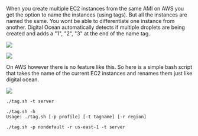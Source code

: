 When you create multiple EC2 instances from the same AMI on AWS you get the option to name the instances (using tags). But all the instances are named the same. You wont be able to differentiate one instance from another. Digital Ocean automatically detects if multiple droplets are being created and adds a "1", "2", "3" at the end of the name tag.

![](https://i.imgur.com/NJa8K5U.png)

![](https://i.imgur.com/qSSxpl0.png)

On AWS however there is no feature like this. So here is a simple bash script that takes the name of the current EC2 instances and renames them just like digital ocean. 

![](https://i.imgur.com/4OtwTOy.png)

```
./tag.sh -t server

./tag.sh -h
Usage: ./tag.sh [-p profile] [-t tagname] [-r region]

./tag.sh -p nondefault -r us-east-1 -t server
```